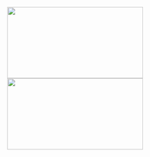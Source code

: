 <p>
  <a href="javascript:void(0)">
    <img
      height="165"
      width="314"
      src="https://github-readme-stats.vercel.app/api?username=cansin&show_icons=true&count_private=true&include_all_commits=true&disable_animations=true&hide_title=true&hide_rank=true"
    />
  </a>
  <a href="javascript:void(0)">
    <img
      height="165"
      width="314"
      src="https://github-readme-stats.vercel.app/api/top-langs/?username=cansin&hide_title=true&layout=compact&card_width=242&langs_count=8"
    />
  </a>
</p>
